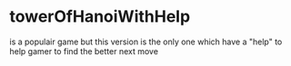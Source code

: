 # towerOfHanoiWithHelp
is a populair game but this version is the only one which have a "help" to help gamer to find the better next move
